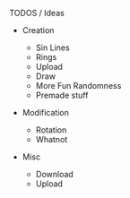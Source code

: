 TODOS / Ideas

* Creation
  * Sin Lines
  * Rings
  * Upload
  * Draw
  * More Fun Randomness
  * Premade stuff


* Modification
  * Rotation
  * Whatnot

* Misc
  * Download
  * Upload